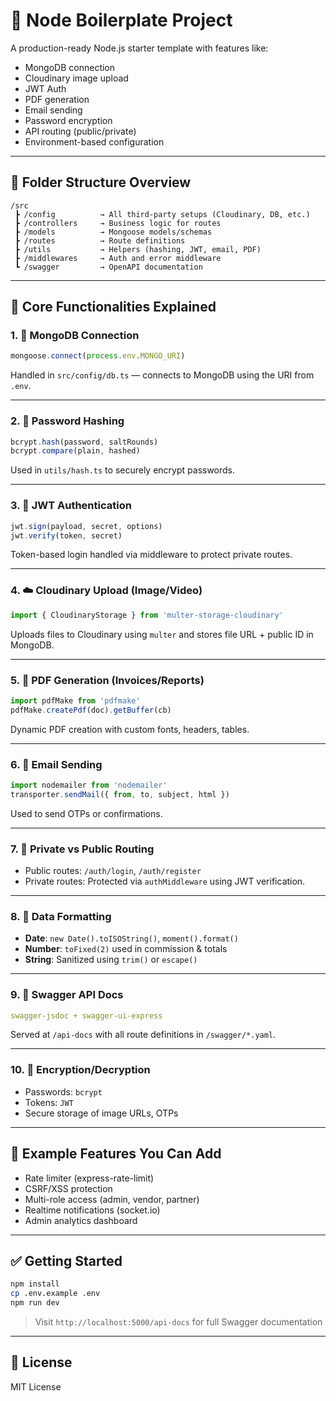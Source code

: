 # 🧱 Node Boilerplate Project

A production-ready Node.js  starter template with features like:
- MongoDB connection
- Cloudinary image upload
- JWT Auth
- PDF generation
- Email sending
- Password encryption
- API routing (public/private)
- Environment-based configuration

---

## 📁 Folder Structure Overview

```
/src
 ┣ /config          → All third-party setups (Cloudinary, DB, etc.)
 ┣ /controllers     → Business logic for routes
 ┣ /models          → Mongoose models/schemas
 ┣ /routes          → Route definitions
 ┣ /utils           → Helpers (hashing, JWT, email, PDF)
 ┣ /middlewares     → Auth and error middleware
 ┗ /swagger         → OpenAPI documentation
```

---

## 🧠 Core Functionalities Explained

### 1. 🧩 MongoDB Connection
```ts
mongoose.connect(process.env.MONGO_URI)
```
Handled in `src/config/db.ts` — connects to MongoDB using the URI from `.env`.

---

### 2. 🔐 Password Hashing
```ts
bcrypt.hash(password, saltRounds)
bcrypt.compare(plain, hashed)
```
Used in `utils/hash.ts` to securely encrypt passwords.

---

### 3. 🔑 JWT Authentication
```ts
jwt.sign(payload, secret, options)
jwt.verify(token, secret)
```
Token-based login handled via middleware to protect private routes.

---

### 4. ☁️ Cloudinary Upload (Image/Video)
```ts
import { CloudinaryStorage } from 'multer-storage-cloudinary'
```
Uploads files to Cloudinary using `multer` and stores file URL + public ID in MongoDB.

---

### 5. 🧾 PDF Generation (Invoices/Reports)
```ts
import pdfMake from 'pdfmake'
pdfMake.createPdf(doc).getBuffer(cb)
```
Dynamic PDF creation with custom fonts, headers, tables.

---

### 6. 📧 Email Sending
```ts
import nodemailer from 'nodemailer'
transporter.sendMail({ from, to, subject, html })
```
Used to send OTPs or confirmations.

---

### 7. 📁 Private vs Public Routing
- Public routes: `/auth/login`, `/auth/register`
- Private routes: Protected via `authMiddleware` using JWT verification.

---

### 8. 🧮 Data Formatting
- **Date**: `new Date().toISOString()`, `moment().format()`
- **Number**: `toFixed(2)` used in commission & totals
- **String**: Sanitized using `trim()` or `escape()`

---

### 9. 📄 Swagger API Docs
```yaml
swagger-jsdoc + swagger-ui-express
```
Served at `/api-docs` with all route definitions in `/swagger/*.yaml`.

---

### 10. 🔐 Encryption/Decryption
- Passwords: `bcrypt`
- Tokens: `JWT`
- Secure storage of image URLs, OTPs

---


## 🧪 Example Features You Can Add

- Rate limiter (express-rate-limit)
- CSRF/XSS protection
- Multi-role access (admin, vendor, partner)
- Realtime notifications (socket.io)
- Admin analytics dashboard

---

## ✅ Getting Started

```bash
npm install
cp .env.example .env
npm run dev
```

> Visit `http://localhost:5000/api-docs` for full Swagger documentation

---

## 📜 License
MIT License
